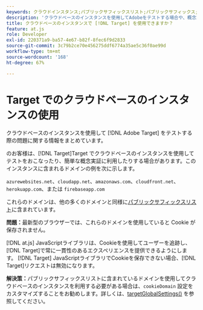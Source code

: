 ```yaml
---
keywords: クラウドインスタンス;パブリックサフィックスリスト;パブリックサフィックス;Cookie;ファーストパーティ Cookie;ファーストパーティ Cookie;azurewebsites.net;cloudapp.net;amazonaws.com;cloudfront.net;herokuapp.com;firebaseapp.com;targetGlobalSettings;cookieDomain
description: 'クラウドベースのインスタンスを使用してAdobeをテストする場合や、概念実証の目的で直面する問題を（ソリューションで）検討します。 [!DNL Target] '
title: クラウドベースのインスタンスで [!DNL Target] を使用できますか？
feature: at.js
role: Developer
exl-id: 220371a9-ba57-4e67-b82f-8fec6f9d2833
source-git-commit: 3c79b2ce70e456275ddf6774a35ae5c36f0ae99d
workflow-type: tm+mt
source-wordcount: '168'
ht-degree: 67%

---
```


# Target でのクラウドベースのインスタンスの使用

クラウドベースのインスタンスを使用して [!DNL Adobe Target] をテストする際の問題に関する情報をまとめています。

 のお客様は、[!DNL Target]Target でクラウドベースのインスタンスを使用してテストをおこなったり、簡単な概念実証に利用したりする場合があります。このインスタンスに含まれるドメインの例を次に示します。

`azurewebsites.net`、`cloudapp.net`、`amazonaws.com`、`cloudfront.net`、`herokuapp.com`、または `firebaseapp.com`

これらのドメインは、他の多くのドメインと同様に[パブリックサフィックスリスト](https://publicsuffix.org/list/public_suffix_list.dat)に含まれています。

**問題：**&#x200B;最新型のブラウザーでは、これらのドメインを使用していると Cookie が保存されません。

[!DNL at.js] JavaScriptライブラリは、Cookieを使用してユーザーを追跡し、[!DNL Target]で常に一貫性のあるエクスペリエンスを提供できるようにします。 [!DNL Target] JavaScriptライブラリでCookieを保存できない場合、[!DNL Target]リクエストは無効になります。

**解決策：**&#x200B;パブリックサフィックスリストに含まれているドメインを使用してクラウドベースのインスタンスを利用する必要がある場合は、`cookieDomain` 設定をカスタマイズすることをお勧めします。詳しくは、[targetGlobalSettings()](/help/c-implementing-target/c-implementing-target-for-client-side-web/targetgobalsettings.md) を参照してください。

